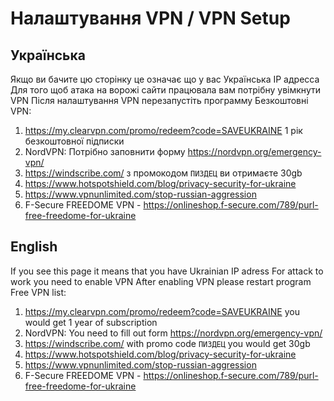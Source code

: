 # Налаштування VPN / VPN Setup
## Українська
Якщо ви бачите цю сторінку це означає що у вас Українська IP адресса
Для того щоб атака на ворожі сайти працювала вам потрібну увімкнути VPN
Після налаштування VPN перезапустіть программу
Безкоштовні VPN:
1. https://my.clearvpn.com/promo/redeem?code=SAVEUKRAINE 1 рік безкоштовної підписки
2. NordVPN: Потрібно заповнити форму https://nordvpn.org/emergency-vpn/
3. https://windscribe.com/ з промокодом `ПИЗДЕЦ` ви отримаєте 30gb
4. https://www.hotspotshield.com/blog/privacy-security-for-ukraine
5. https://www.vpnunlimited.com/stop-russian-aggression
6. F-Secure FREEDOME VPN - https://onlineshop.f-secure.com/789/purl-free-freedome-for-ukraine
## English
If you see this page it means that you have Ukrainian IP adress
For attack to work you need to enable VPN
After enabling VPN please restart program
Free VPN list:
1. https://my.clearvpn.com/promo/redeem?code=SAVEUKRAINE you would get 1 year of subscription
2. NordVPN: You need to fill out form https://nordvpn.org/emergency-vpn/
3. https://windscribe.com/ with promo code `ПИЗДЕЦ` you would get 30gb
4. https://www.hotspotshield.com/blog/privacy-security-for-ukraine
5. https://www.vpnunlimited.com/stop-russian-aggression
6. F-Secure FREEDOME VPN - https://onlineshop.f-secure.com/789/purl-free-freedome-for-ukraine